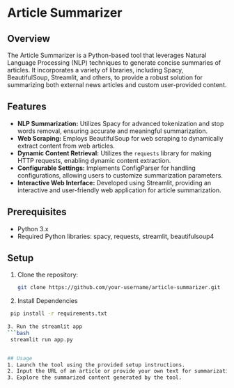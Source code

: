 # Article Summarizer

## Overview

The Article Summarizer is a Python-based tool that leverages Natural Language Processing (NLP) techniques to generate concise summaries of articles. It incorporates a variety of libraries, including Spacy, BeautifulSoup, Streamlit, and others, to provide a robust solution for summarizing both external news articles and custom user-provided content.

## Features

- **NLP Summarization:** Utilizes Spacy for advanced tokenization and stop words removal, ensuring accurate and meaningful summarization.
- **Web Scraping:** Employs BeautifulSoup for web scraping to dynamically extract content from web articles.
- **Dynamic Content Retrieval:** Utilizes the `requests` library for making HTTP requests, enabling dynamic content extraction.
- **Configurable Settings:** Implements ConfigParser for handling configurations, allowing users to customize summarization parameters.
- **Interactive Web Interface:** Developed using Streamlit, providing an interactive and user-friendly web application for article summarization.

## Prerequisites
- Python 3.x
- Required Python libraries: spacy, requests, streamlit, beautifulsoup4

## Setup

1. Clone the repository:
   ```bash
   git clone https://github.com/your-username/article-summarizer.git
2. Install Dependencies
  ```bash  
   pip install -r requirements.txt
   
3. Run the streamlit app
 ```bash
   streamlit run app.py


## Usage
1. Launch the tool using the provided setup instructions.
2. Input the URL of an article or provide your own text for summarization.
3. Explore the summarized content generated by the tool.
